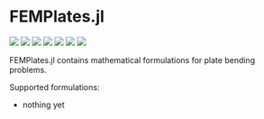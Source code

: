 # FEMPlates.jl

[![][travis-img]][travis-url]
[![][pkg-0.6-img]][pkg-0.6-url]
[![][pkg-0.7-img]][pkg-0.7-url]
[![][coveralls-img]][coveralls-url]
[![][docs-stable-img]][docs-stable-url]
[![][docs-latest-img]][docs-latest-url]
[![][issues-img]][issues-url]

FEMPlates.jl contains mathematical formulations for plate bending problems.

Supported formulations:
- nothing yet

[contrib-url]: https://juliafem.github.io/FEMPlates.jl/latest/man/contributing/
[discourse-tag-url]: https://discourse.julialang.org/tags/boundingsphere
[gitter-url]: https://gitter.im/JuliaFEM/JuliaFEM.jl

[docs-latest-img]: https://img.shields.io/badge/docs-latest-blue.svg
[docs-latest-url]: https://juliafem.github.io/FEMPlates.jl/latest

[docs-stable-img]: https://img.shields.io/badge/docs-stable-blue.svg
[docs-stable-url]: https://juliafem.github.io/FEMPlates.jl/stable

[travis-img]: https://travis-ci.org/JuliaFEM/FEMPlates.jl.svg?branch=master
[travis-url]: https://travis-ci.org/JuliaFEM/FEMPlates.jl

[coveralls-img]: https://coveralls.io/repos/github/JuliaFEM/FEMPlates.jl/badge.svg?branch=master
[coveralls-url]: https://coveralls.io/github/JuliaFEM/FEMPlates.jl?branch=master

[issues-img]: https://img.shields.io/github/issues/JuliaFEM/FEMPlates.jl.svg
[issues-url]: https://github.com/JuliaFEM/FEMPlates.jl/issues

[pkg-0.6-img]: http://pkg.julialang.org/badges/BoundingSphere_0.6.svg
[pkg-0.6-url]: http://pkg.julialang.org/?pkg=BoundingSphere&ver=0.6
[pkg-0.7-img]: http://pkg.julialang.org/badges/BoundingSphere_0.7.svg
[pkg-0.7-url]: http://pkg.julialang.org/?pkg=BoundingSphere&ver=0.7

